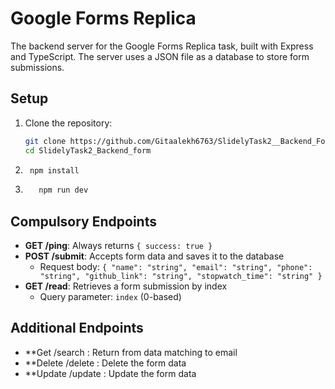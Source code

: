 
# Google Forms Replica
The backend server for the Google Forms Replica task, built with Express and TypeScript. The server uses a JSON file as a database to store form submissions.
## Setup

1. Clone the repository:
   ```bash
   git clone https://github.com/Gitaalekh6763/SlidelyTask2__Backend_Form
   cd SlidelyTask2_Backend_form
   ```
2. ```bash
    npm install
    ```
3. ```bash
      npm run dev
      ```

## Compulsory Endpoints

- **GET /ping**: Always returns `{ success: true }`
- **POST /submit**: Accepts form data and saves it to the database
  - Request body: `{ "name": "string", "email": "string", "phone": "string", "github_link": "string", "stopwatch_time": "string" }`
- **GET /read**: Retrieves a form submission by index
  - Query parameter: `index` (0-based)


## Additional Endpoints
- **Get /search : Return from data matching to email
- **Delete /delete : Delete the form data
- **Update /update : Update the form data
